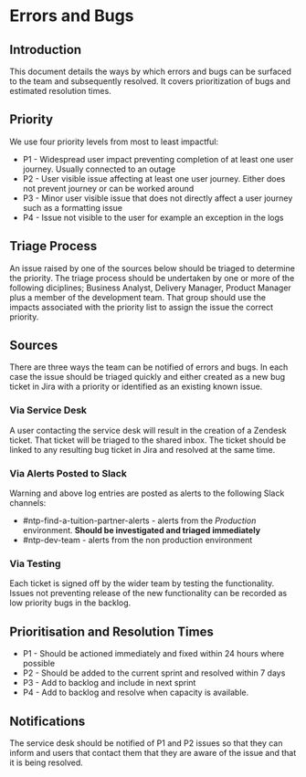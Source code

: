 # Errors and Bugs

## Introduction

This document details the ways by which errors and bugs can be surfaced to the team and subsequently resolved. It covers prioritization of bugs and estimated resolution times.

## Priority

We use four priority levels from most to least impactful:

* P1 - Widespread user impact preventing completion of at least one user journey. Usually connected to an outage
* P2 - User visible issue affecting at least one user journey. Either does not prevent journey or can be worked around
* P3 - Minor user visible issue that does not directly affect a user journey such as a formatting issue
* P4 - Issue not visible to the user for example an exception in the logs

## Triage Process

An issue raised by one of the sources below should be triaged to determine the priority. The triage process should be undertaken by one or more of the following diciplines; Business Analyst, Delivery Manager, Product Manager plus a member of the development team. That group should use the impacts associated with the priority list to assign the issue the correct priority.

## Sources

There are three ways the team can be notified of errors and bugs. In each case the issue should be triaged quickly and either created as a new bug ticket in Jira with a priority or identified as an existing known issue.

### Via Service Desk

A user contacting the service desk will result in the creation of a Zendesk ticket. That ticket will be triaged to the shared inbox. The ticket should be linked to any resulting bug ticket in Jira and resolved at the same time.

### Via Alerts Posted to Slack

Warning and above log entries are posted as alerts to the following Slack channels:

* #ntp-find-a-tuition-partner-alerts - alerts from the *Production* environment. **Should be investigated and triaged immediately**
* #ntp-dev-team - alerts from the non production environment

### Via Testing

Each ticket is signed off by the wider team by testing the functionality. Issues not preventing release of the new functionality can be recorded as low priority bugs in the backlog.

## Prioritisation and Resolution Times

* P1 - Should be actioned immediately and fixed within 24 hours where possible
* P2 - Should be added to the current sprint and resolved within 7 days
* P3 - Add to backlog and include in next sprint
* P4 - Add to backlog and resolve when capacity is available.

## Notifications

The service desk should be notified of P1 and P2 issues so that they can inform and users that contact them that they are aware of the issue and that it is being resolved.